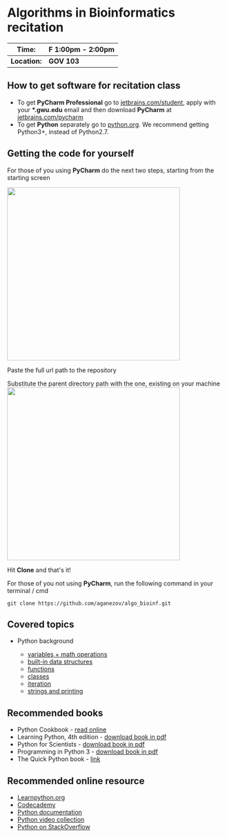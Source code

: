 # Algorithms in Bioinformatics recitation

| Time:       | F 1:00pm - 2:00pm     |
--------------|------------------------
|**Location:**| **GOV 103**           |

## How to get software for recitation class

* To get **PyCharm Professional** go to [jetbrains.com/student](https://www.jetbrains.com/shop/eform/students), apply with your **\*.gwu.edu** email and then download **PyCharm** at [jetbrains.com/pycharm](jetbrains.com/pycharm)
* To get **Python** separately go to [python.org](https://www.python.org/downloads/). We recommend getting Python3+, instead of Python2.7.


## Getting the code for yourself

For those of you using **PyCharm** do the next two steps, starting from the starting screen

<img src="https://cloud.githubusercontent.com/assets/1204593/22355719/56c29aee-e3fa-11e6-9d46-bfe658dbb1f7.png" width="400">


Paste the full url path to the repository

Substitute the parent directory path with the one, existing on your machine
<img src="https://cloud.githubusercontent.com/assets/1204593/22355732/72254b7e-e3fa-11e6-9f57-e1ee22c53b55.png" width="400">

Hit **Clone** and that's it!


For those of you not using **PyCharm**, run the following command in your terminal / cmd

    git clone https://github.com/aganezov/algo_bioinf.git

## Covered topics
* Python background

    * [variables + math operations](https://github.com/aganezov/algo_bioinf/blob/master/python_background/variables.py)
    * [built-in data structures](https://github.com/aganezov/algo_bioinf/blob/master/python_background/builtin_data_structures.py)
    * [functions](https://github.com/aganezov/algo_bioinf/blob/master/python_background/functions.py)
    * [classes](https://github.com/aganezov/algo_bioinf/blob/master/python_background/classes.py)
    * [iteration](https://github.com/aganezov/algo_bioinf/blob/master/python_background/iteration.py)
    * [strings and printing](https://github.com/aganezov/algo_bioinf/blob/master/python_background/printing_and_strings.py)

## Recommended books

* Python Cookbook - [read online](http://chimera.labs.oreilly.com/books/1230000000393/index.html)
* Learning Python, 4th edition - [download book in pdf](http://filepi.com/i/pRrwxJS)
* Python for Scientists - [download book in pdf](http://www.oreilly.com/programming/free/files/python-for-scientists.pdf)
* Programming in Python 3 - [download book in pdf](http://folk.ntnu.no/nicolaat/uni/ITGK/Generelt/Programming%20in%20Python%203%20A%20Complete%20Introduction%20to%20the%20Python%20Language.pdf)
* The Quick Python book - [link](https://www.manning.com/books/the-quick-python-book-second-edition)


## Recommended online resource

* [Learnpython.org](learnpython.org)
* [Codecademy](https://www.codecademy.com/learn/python)
* [Python documentation](docs.python.org) 
* [Python video collection](pyvideo.org)
* [Python on StackOverflow](stackoverflow.com/questions/tagged/python)
